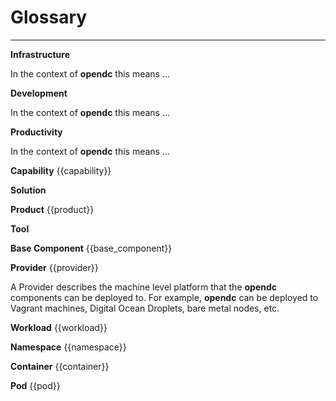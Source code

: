 # Glossary
___

**Infrastructure**

In the context of **opendc** this means ...


**Development**

In the context of **opendc** this means ...


**Productivity**

In the context of **opendc** this means ...


**Capability** {{capability}}

**Solution**

**Product** {{product}}

**Tool**

**Base Component**  {{base_component}}


**Provider** {{provider}}

A Provider describes the machine level platform that the **opendc** components can be deployed to.  For example, **opendc** can be deployed to Vagrant machines, Digital Ocean Droplets, bare metal nodes, etc.

**Workload**  {{workload}}


**Namespace** {{namespace}}

**Container** {{container}}

**Pod** {{pod}}


